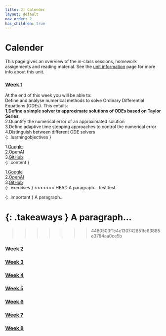 ```yaml
---
title: 2) Calender
layout: default
nav_order: 2
has_children: true
---
```


# Calender

This page gives an overview of the in-class sessions, homework assignments and reading material. See the [unit information](index.html) page for more info about this unit.

### [Week 1](Weeks/Week1.html)

At the end of this week you will be able to: <br>
Define and analyse numerical methods to solve Ordinary Differential Equations (ODEs). This entails:<br>
<b>1.Define a simple solver to approximate solutions of ODEs based on Taylor Series</b> <br>
2.Quantify the numerical error of an approximated solution <br>
3.Define adaptive time stepping approaches to control the numerical error <br>
4.Distinguish between different ODE solvers <br>
{: .learningobjectives }

1.[Google](https://www.google.com)<br>
2.[OpenAI](https://www.openai.com)<br>
3.[GitHub](https://www.github.com)<br>
{: .content }


1.[Google](https://www.google.com)<br>
2.[OpenAI](https://www.openai.com)<br>
3.[GitHub](https://www.github.com)<br>
{: .exercises }
<<<<<<< HEAD
A paragraph... test test

{: .important }
A paragraph...

{: .takeaways }
A paragraph...
=======
>>>>>>> 4480503f1c4c130742851fc83885e3784aa0ce5b

### [Week 2](Weeks/Week2.html)
### [Week 3](Weeks/Week3.html)
### [Week 4](Weeks/Week4.html)
### [Week 5](Weeks/Week5.html)
### [Week 6](Weeks/Week6.html)
### [Week 7](Weeks/Week7.html)
### [Week 8](Weeks/Week8.html)
